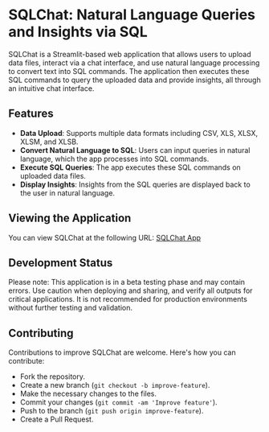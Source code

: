 # SQLChat: Natural Language Queries and Insights via SQL

SQLChat is a Streamlit-based web application that allows users to upload data files, interact via a chat interface, and use natural language processing to convert text into SQL commands. The application then executes these SQL commands to query the uploaded data and provide insights, all through an intuitive chat interface.

## Features

- **Data Upload**: Supports multiple data formats including CSV, XLS, XLSX, XLSM, and XLSB.
- **Convert Natural Language to SQL**: Users can input queries in natural language, which the app processes into SQL commands.
- **Execute SQL Queries**: The app executes these SQL commands on uploaded data files.
- **Display Insights**: Insights from the SQL queries are displayed back to the user in natural language.

## Viewing the Application

You can view SQLChat at the following URL: [SQLChat App](https://sqlchat.streamlit.app/)

## Development Status

Please note: This application is in a beta testing phase and may contain errors. Use caution when deploying and sharing, and verify all outputs for critical applications. It is not recommended for production environments without further testing and validation.

## Contributing

Contributions to improve SQLChat are welcome. Here's how you can contribute:

- Fork the repository.
- Create a new branch (`git checkout -b improve-feature`).
- Make the necessary changes to the files.
- Commit your changes (`git commit -am 'Improve feature'`).
- Push to the branch (`git push origin improve-feature`).
- Create a Pull Request.
